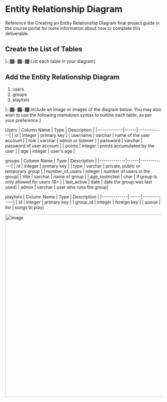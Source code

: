 # Entity Relationship Diagram

Reference the Creating an Entity Relationship Diagram final project guide in the course portal for more information about how to complete this deliverable.

## Create the List of Tables

[👉🏾👉🏾👉🏾 List each table in your diagram]

## Add the Entity Relationship Diagram

1. users
2. groups
3. playlists

[👉🏾👉🏾👉🏾 Include an image or images of the diagram below. You may also wish to use the following markdown syntax to outline each table, as per your preference.]

Users
| Column Name | Type | Description |
|-------------|------|-------------|
| id | integer | primary key |
| username | varchar | name of the user account |
| role | varchar | admin or listener |
| password | varchar | password of user account |
| points | integer | points accumulated by the user |
| age | integer | user's age |

groups
| Column Name | Type | Description |
|-------------|------|-------------|
| id | integer | primary key |
| type | varchar | private, public or temporary group |
| number_of_users | integer | number of users in the group|
| title | varchar | name of group |
| age_restricted | char | if group is only allowed for users 18+ |
| last_active | date | date the group was last used|
| admin | varchar | user who runs the group|

playlists
| Column Name | Type | Description |
|-------------|------|-------------|
| id | integer | primary key |
| group_id | integer | foreign key |
| queue | list | songs to play|

<img width="587" alt="image" src="https://github.com/qngyn/myousic/assets/98564135/b760ee8e-072b-4f91-9e95-d1e785338575">



